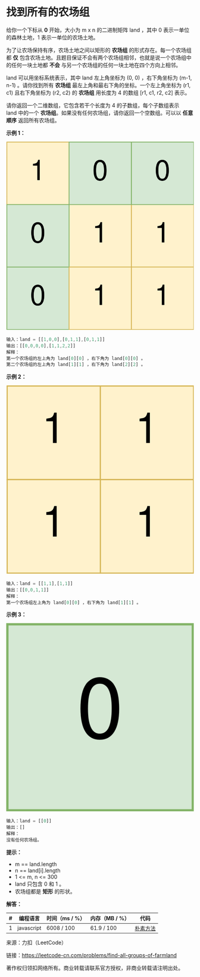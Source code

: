 # 找到所有的农场组

给你一个下标从 **0** 开始，大小为 m x n 的二进制矩阵 land ，其中 0 表示一单位的森林土地，1 表示一单位的农场土地。

为了让农场保持有序，农场土地之间以矩形的 **农场组** 的形式存在。每一个农场组都 **仅** 包含农场土地。且题目保证不会有两个农场组相邻，也就是说一个农场组中的任何一块土地都 **不会** 与另一个农场组的任何一块土地在四个方向上相邻。

land 可以用坐标系统表示，其中 land 左上角坐标为 (0, 0) ，右下角坐标为 (m-1, n-1) 。请你找到所有 **农场组** 最左上角和最右下角的坐标。一个左上角坐标为 (r1, c1) 且右下角坐标为 (r2, c2) 的 **农场组** 用长度为 4 的数组 [r1, c1, r2, c2] 表示。

请你返回一个二维数组，它包含若干个长度为 4 的子数组，每个子数组表示 land 中的一个 **农场组**。如果没有任何农场组，请你返回一个空数组。可以以 **任意顺序** 返回所有农场组。

**示例 1：**

![示例1](./eg1.png)

``` javascript
输入：land = [[1,0,0],[0,1,1],[0,1,1]]
输出：[[0,0,0,0],[1,1,2,2]]
解释：
第一个农场组的左上角为 land[0][0] ，右下角为 land[0][0] 。
第二个农场组的左上角为 land[1][1] ，右下角为 land[2][2] 。
```

**示例 2：**

![示例2](./eg2.png)

``` javascript
输入：land = [[1,1],[1,1]]
输出：[[0,0,1,1]]
解释：
第一个农场组左上角为 land[0][0] ，右下角为 land[1][1] 。
```

**示例 3：**

![示例3](./eg3.png)

``` javascript
输入：land = [[0]]
输出：[]
解释：
没有任何农场组。
```

**提示：**

- m == land.length
- n == land[i].length
- 1 <= m, n <= 300
- land 只包含 0 和 1 。
- 农场组都是 **矩形** 的形状。

**解答：**

**#**|**编程语言**|**时间（ms / %）**|**内存（MB / %）**|**代码**
--|--|--|--|--
1|javascript|6008 / 100|61.9 / 100|[朴素方法](./javascript/ac_v1.js)

来源：力扣（LeetCode）

链接：https://leetcode-cn.com/problems/find-all-groups-of-farmland

著作权归领扣网络所有。商业转载请联系官方授权，非商业转载请注明出处。
